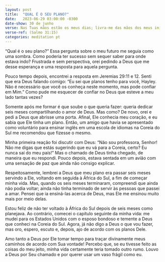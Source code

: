 ```yaml
---
layout: post
title:  "QUAL É O SEU PLANO?"
date:   2023-06-29 03:00:00 -0300 
date-show: 30 de junho
verse: Nas Tuas mãos estão os meus dias; livra-me das mãos dos meus inimigos e dos meus perseguidores.
verse-ref: (Salmo 31:15)
categories: meditation pt
---
```


“Qual é o seu plano?” Essa pergunta sobre o meu futuro me seguia como uma sombra. Como poderia ter sucesso sem sequer saber para onde estava indo? Frustrada e sem perspectiva, orei pedindo a Deus que me desse esperança e uma resposta para aquela pergunta.

Pouco tempo depois, encontrei a resposta em Jeremias 29:11 e 12. Senti que era Deus falando comigo: “Eu sei que planos tenho para você, Hayley. Não é necessário que você os conheça neste momento, mas pode confiar em Mim.” Como pude me esquecer de confiar no Deus que esteve a meu lado tantas vezes?

Somente após me formar é que soube o que queria fazer: queria dedicar seis meses compartilhando o amor de Deus. Mas como? De novo, orei e pedi a Deus que abrisse uma porta. Afinal, Ele conhecia meu coração, e eu sabia que Ele tinha um plano. Então, um amigo que havia se apresentado como voluntário para ensinar inglês em uma escola de idiomas na Coreia do Sul me recomendou que fizesse o mesmo.

Minha primeira reação foi discutir com Deus: “Não sou professora, Senhor! Não me digas que estás sugerindo que eu vá para a Coreia, certo? Eu nunca saí do meu país!” Mas o chamado de Deus tinha chegado, de maneira que eu respondi. Pouco depois, estava sentada em um avião com uma sensação de paz que ainda não consigo explicar.

Respeitosamente, lembrei a Deus que meu plano era passar seis meses servindo a Ele, voltando em seguida à África do Sul, a fim de começar minha vida. Mas, quando os seis meses terminaram, compreendi que ainda não podia voltar; ainda não tinha terminado de servir às pessoas que passei a amar. Pensei que ia ensiná-las acerca de Deus, mas Ele me ensinou muito mais por meio delas.

Estou feliz de não ter voltado à África do Sul depois de seis meses como planejava. Ao contrário, comecei o capítulo seguinte da minha vida: me mudei para os Estados Unidos com o esposo bondoso e temente a Deus que conheci na Coreia do Sul. Agora, já não digo a Deus o que vou fazer, mas oro, espero, escuto e, depois, ajo de acordo com os planos Dele.

Amo tanto a Deus por Ele tomar tempo para traçar divinamente meus caminhos de acordo com Sua vontade! Percebo que, se eu tivesse feito as coisas do meu jeito, minha vida certamente teria tomado outro rumo. Louvo a Deus por Seu chamado e por querer usar um vaso frágil como eu.
